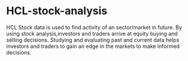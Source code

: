 # HCL-stock-analysis
HCL Stock data is used to find activity of an sector/market in future. By using stock analysis,investors and traders arrive at equity buying and selling decisions. Studying and evaluating past and current data helps investors and traders to gain an edge in the markets to make informed decisions.

